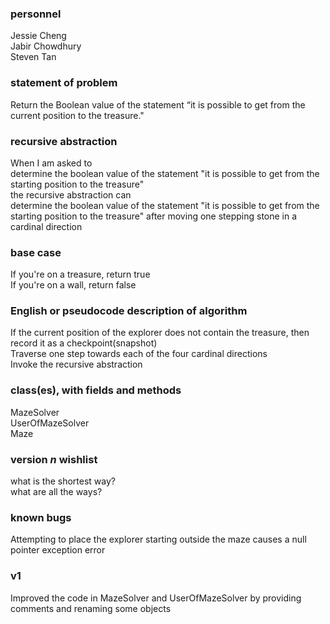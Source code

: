 ### personnel
Jessie Cheng </br>
Jabir Chowdhury </br>
Steven Tan

### statement of problem

Return the Boolean value of the statement “it is possible to get from the current position to the treasure."

### recursive abstraction
When I am asked to  </br>
  determine the boolean value of the statement "it is possible to get from the starting position to the treasure" </br>
the recursive abstraction can  </br>
  determine the boolean value of the statement "it is possible to get from the starting position to the treasure" after moving one stepping stone in a cardinal direction</br>

### base case
If you're on a treasure, return true  </br>
If you're on a wall, return false  </br>


### English or pseudocode description of algorithm
If the current position of the explorer does not contain the treasure, then record it as a checkpoint(snapshot) <br>
Traverse one step towards each of the four cardinal directions <br>
Invoke the recursive abstraction <br>

### class(es), with fields and methods
MazeSolver</br>
UserOfMazeSolver</br>
Maze</br>

### version *n* wishlist
what is the shortest way? </br>
what are all the ways?

### known bugs
Attempting to place the explorer starting outside the maze causes a null pointer exception error

### v1
Improved the code in MazeSolver and UserOfMazeSolver by providing comments and renaming some objects



